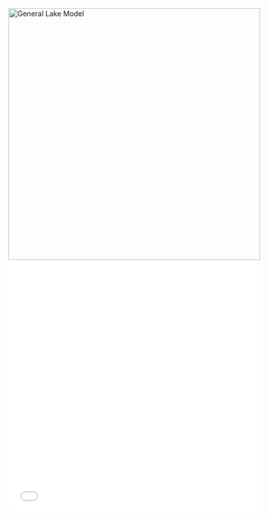 <img src="All.html" alt="General Lake Model" width="500"/>

<iframe src="All/All.html"
    sandbox="allow-same-origin allow-scripts"
    width="100%"
    height="500"
    scrolling="no"
    seamless="seamless"
    frameborder="0">
</iframe>
